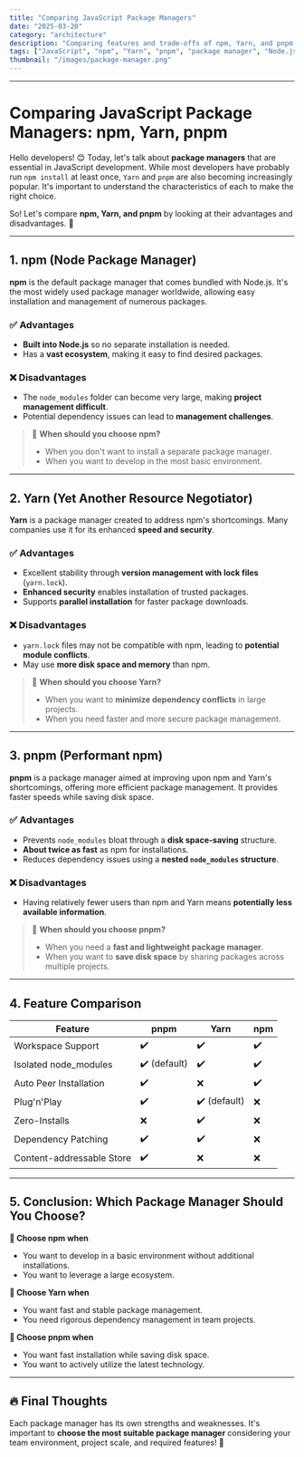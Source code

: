 ```yaml
---
title: "Comparing JavaScript Package Managers"
date: "2025-03-20"
category: "architecture"
description: "Comparing features and trade-offs of npm, Yarn, and pnpm package managers"
tags: ["JavaScript", "npm", "Yarn", "pnpm", "package manager", "Node.js"]
thumbnail: "/images/package-manager.png"
---
```


---

# Comparing JavaScript Package Managers: npm, Yarn, pnpm

Hello developers! 😊 Today, let's talk about **package managers** that are essential in JavaScript development. While most developers have probably run `npm install` at least once, `Yarn` and `pnpm` are also becoming increasingly popular. It's important to understand the characteristics of each to make the right choice.

So! Let's compare **npm, Yarn, and pnpm** by looking at their advantages and disadvantages. 🚀

---

## 1. npm (Node Package Manager)

**npm** is the default package manager that comes bundled with Node.js. It's the most widely used package manager worldwide, allowing easy installation and management of numerous packages.

### ✅ Advantages

- **Built into Node.js** so no separate installation is needed.
- Has a **vast ecosystem**, making it easy to find desired packages.

### ❌ Disadvantages

- The `node_modules` folder can become very large, making **project management difficult**.
- Potential dependency issues can lead to **management challenges**.

> 📝 **When should you choose npm?**
>
> - When you don't want to install a separate package manager.
> - When you want to develop in the most basic environment.

---

## 2. Yarn (Yet Another Resource Negotiator)

**Yarn** is a package manager created to address npm's shortcomings. Many companies use it for its enhanced **speed and security**.

### ✅ Advantages

- Excellent stability through **version management with lock files** (`yarn.lock`).
- **Enhanced security** enables installation of trusted packages.
- Supports **parallel installation** for faster package downloads.

### ❌ Disadvantages

- `yarn.lock` files may not be compatible with npm, leading to **potential module conflicts**.
- May use **more disk space and memory** than npm.

> 📝 **When should you choose Yarn?**
>
> - When you want to **minimize dependency conflicts** in large projects.
> - When you need faster and more secure package management.

---

## 3. pnpm (Performant npm)

**pnpm** is a package manager aimed at improving upon npm and Yarn's shortcomings, offering more efficient package management. It provides faster speeds while saving disk space.

### ✅ Advantages

- Prevents `node_modules` bloat through a **disk space-saving** structure.
- **About twice as fast** as npm for installations.
- Reduces dependency issues using a **nested `node_modules` structure**.

### ❌ Disadvantages

- Having relatively fewer users than npm and Yarn means **potentially less available information**.

> 📝 **When should you choose pnpm?**
>
> - When you need a **fast and lightweight package manager**.
> - When you want to **save disk space** by sharing packages across multiple projects.

---

## 4. Feature Comparison

| Feature                   | pnpm         | Yarn         | npm |
| ------------------------- | ------------ | ------------ | --- |
| Workspace Support         | ✔️           | ✔️           | ✔️  |
| Isolated node_modules     | ✔️ (default) | ✔️           | ✔️  |
| Auto Peer Installation    | ✔️           | ❌           | ✔️  |
| Plug'n'Play               | ✔️           | ✔️ (default) | ❌  |
| Zero-Installs             | ❌           | ✔️           | ❌  |
| Dependency Patching       | ✔️           | ✔️           | ❌  |
| Content-addressable Store | ✔️           | ❌           | ❌  |

---

## 5. Conclusion: Which Package Manager Should You Choose?

**📌 Choose npm when**

- You want to develop in a basic environment without additional installations.
- You want to leverage a large ecosystem.

**📌 Choose Yarn when**

- You want fast and stable package management.
- You need rigorous dependency management in team projects.

**📌 Choose pnpm when**

- You want fast installation while saving disk space.
- You want to actively utilize the latest technology.

---

## 🔥 Final Thoughts

Each package manager has its own strengths and weaknesses. It's important to **choose the most suitable package manager** considering your team environment, project scale, and required features! 🚀
